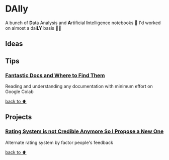 # DAIly
A bunch of <b>D</b>ata Analysis and <b>A</b>rtificial <b>I</b>ntelligence notebooks 🤖 I'd worked on almost a dai<b>LY</b> basis 👨‍💻

## Ideas

## Tips

### [Fantastic Docs and Where to Find Them](tips/Fantastic_Docs_and_Where_to_Find_Them.ipynb)
Reading and understanding any documentation with minimum effort on Google Colab

[back to ⬆](#daily)

## Projects

### [Rating System is not Credible Anymore So I Propose a New One](projects/Rating_System_is_not_Credible_Anymore_So_I_Propose_a_New_One.ipynb)
Alternate rating system by factor people's feedback

[back to ⬆](#daily)
